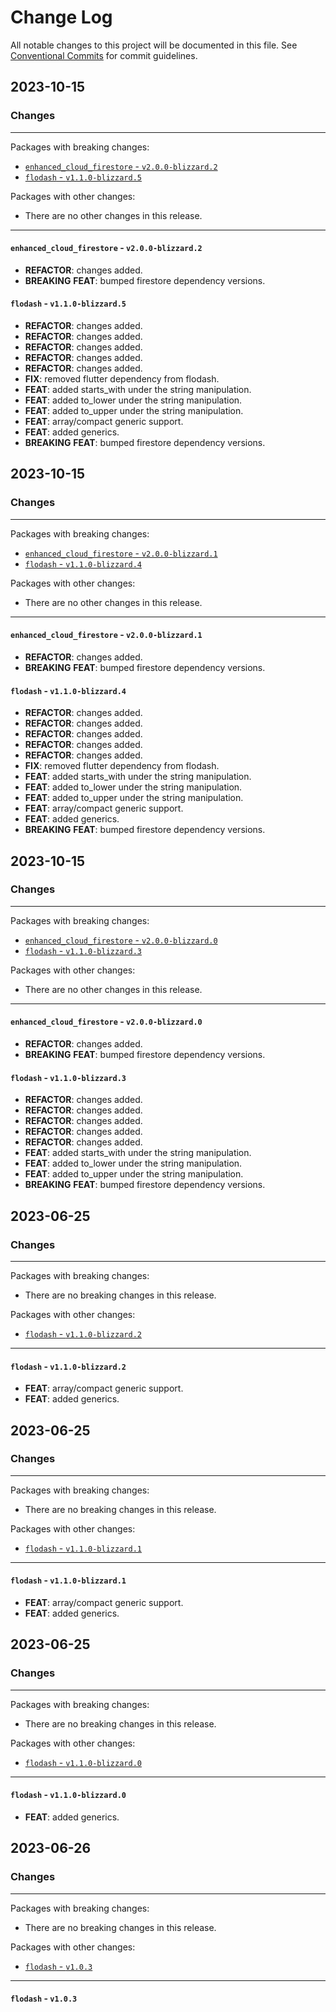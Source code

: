 # Change Log

All notable changes to this project will be documented in this file.
See [Conventional Commits](https://conventionalcommits.org) for commit guidelines.

## 2023-10-15

### Changes

---

Packages with breaking changes:

 - [`enhanced_cloud_firestore` - `v2.0.0-blizzard.2`](#enhanced_cloud_firestore---v200-blizzard2)
 - [`flodash` - `v1.1.0-blizzard.5`](#flodash---v110-blizzard5)

Packages with other changes:

 - There are no other changes in this release.

---

#### `enhanced_cloud_firestore` - `v2.0.0-blizzard.2`

 - **REFACTOR**: changes added.
 - **BREAKING** **FEAT**: bumped firestore dependency versions.

#### `flodash` - `v1.1.0-blizzard.5`

 - **REFACTOR**: changes added.
 - **REFACTOR**: changes added.
 - **REFACTOR**: changes added.
 - **REFACTOR**: changes added.
 - **REFACTOR**: changes added.
 - **FIX**: removed flutter dependency from flodash.
 - **FEAT**: added starts_with under the string manipulation.
 - **FEAT**: added to_lower under the string manipulation.
 - **FEAT**: added to_upper under the string manipulation.
 - **FEAT**: array/compact generic support.
 - **FEAT**: added generics.
 - **BREAKING** **FEAT**: bumped firestore dependency versions.


## 2023-10-15

### Changes

---

Packages with breaking changes:

 - [`enhanced_cloud_firestore` - `v2.0.0-blizzard.1`](#enhanced_cloud_firestore---v200-blizzard1)
 - [`flodash` - `v1.1.0-blizzard.4`](#flodash---v110-blizzard4)

Packages with other changes:

 - There are no other changes in this release.

---

#### `enhanced_cloud_firestore` - `v2.0.0-blizzard.1`

 - **REFACTOR**: changes added.
 - **BREAKING** **FEAT**: bumped firestore dependency versions.

#### `flodash` - `v1.1.0-blizzard.4`

 - **REFACTOR**: changes added.
 - **REFACTOR**: changes added.
 - **REFACTOR**: changes added.
 - **REFACTOR**: changes added.
 - **REFACTOR**: changes added.
 - **FIX**: removed flutter dependency from flodash.
 - **FEAT**: added starts_with under the string manipulation.
 - **FEAT**: added to_lower under the string manipulation.
 - **FEAT**: added to_upper under the string manipulation.
 - **FEAT**: array/compact generic support.
 - **FEAT**: added generics.
 - **BREAKING** **FEAT**: bumped firestore dependency versions.


## 2023-10-15

### Changes

---

Packages with breaking changes:

 - [`enhanced_cloud_firestore` - `v2.0.0-blizzard.0`](#enhanced_cloud_firestore---v200-blizzard0)
 - [`flodash` - `v1.1.0-blizzard.3`](#flodash---v110-blizzard3)

Packages with other changes:

 - There are no other changes in this release.

---

#### `enhanced_cloud_firestore` - `v2.0.0-blizzard.0`

 - **REFACTOR**: changes added.
 - **BREAKING** **FEAT**: bumped firestore dependency versions.

#### `flodash` - `v1.1.0-blizzard.3`

 - **REFACTOR**: changes added.
 - **REFACTOR**: changes added.
 - **REFACTOR**: changes added.
 - **REFACTOR**: changes added.
 - **REFACTOR**: changes added.
 - **FEAT**: added starts_with under the string manipulation.
 - **FEAT**: added to_lower under the string manipulation.
 - **FEAT**: added to_upper under the string manipulation.
 - **BREAKING** **FEAT**: bumped firestore dependency versions.


## 2023-06-25

### Changes

---

Packages with breaking changes:

 - There are no breaking changes in this release.

Packages with other changes:

 - [`flodash` - `v1.1.0-blizzard.2`](#flodash---v110-blizzard2)

---

#### `flodash` - `v1.1.0-blizzard.2`

 - **FEAT**: array/compact generic support.
 - **FEAT**: added generics.


## 2023-06-25

### Changes

---

Packages with breaking changes:

 - There are no breaking changes in this release.

Packages with other changes:

 - [`flodash` - `v1.1.0-blizzard.1`](#flodash---v110-blizzard1)

---

#### `flodash` - `v1.1.0-blizzard.1`

 - **FEAT**: array/compact generic support.
 - **FEAT**: added generics.


## 2023-06-25

### Changes

---

Packages with breaking changes:

 - There are no breaking changes in this release.

Packages with other changes:

 - [`flodash` - `v1.1.0-blizzard.0`](#flodash---v110-blizzard0)

---

#### `flodash` - `v1.1.0-blizzard.0`

 - **FEAT**: added generics.


## 2023-06-26

### Changes

---

Packages with breaking changes:

 - There are no breaking changes in this release.

Packages with other changes:

 - [`flodash` - `v1.0.3`](#flodash---v103)

---

#### `flodash` - `v1.0.3`

